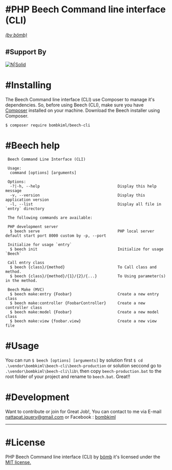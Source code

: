 # #PHP Beech Command line interface (CLI)
###### [(by bömb)](https://www.facebook.com/bombkiml)

## #Support By
[![N|Solid](https://image.ibb.co/kv8eM8/php_Beech_LTS2.png)](https://github.com/bombkiml/phpbeech)

# #Installing
The Beech Command line interface (CLI) use Composer to manage it's dependencies. So, before using Beech (CLI), make sure you have [Composer](https://getcomposer.org/) installed on your machine. Download the Beech installer using Composer.
    
    $ composer require bombkiml/beech-cli

# #Beech help
    
     Beech Command Line Interface (CLI)
    
     Usage:
      command [options] [arguments]
    
     Options:
      -?|-h, --help                                  Display this help message
      -v, --version                                  Display this application version
      -l, --list                                     Display all file in `entry` directory
    
     The following commands are available:
     
     PHP development server
      $ beech serve                                  PHP local server default start port 8000 custom by -p, --port
      
     Initialize for usage `entry`
      $ beech init                                   Initialize for usage `Beech`
    
     Call entry class
      $ beech {class}/{method}                       To Call class and method.
      $ beech {class}/{method}/{1}/{2}/{...}         To Using parameter(s) in the method.
    
     Beech Make (MVC)
      $ beech make:entry {Foobar}                    Create a new entry class
      $ beech make:controller {FoobarController}     Create a new controller class
      $ beech make:model {Foobar}                    Create a new model class
      $ beech make:view {foobar.view}                Create a new view file
    
# #Usage

You can run `` $ beech [options] [arguments] `` by solution first `` $ cd .\vendor\bombkiml\beech-cli\beech-production `` 
or solution seccond go to `` .\vendor\bombkiml\beech-cli\lib\ `` then copy `` beech-production.bat `` to the root folder of your project and rename to `` beech.bat ``. Great!!

# #Development

Want to contribute or join for Great Job!, You can contact to me via E-mail nattapat.jquery@gmail.com or Facebook : [bombkiml](https://www.facebook.com/bombkiml)

----
# #License

PHP Beech Command line interface (CLI) by [bömb](https://www.facebook.com/bombkiml) it's licensed under the [MIT license.](https://opensource.org/licenses/MIT)

